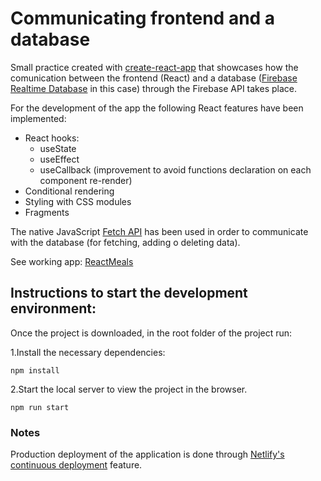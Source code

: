 # Communicating frontend and a database

Small practice created with [create-react-app](https://create-react-app.dev/) that showcases how
the comunication between the frontend (React) and a database ([Firebase Realtime Database](https://firebase.google.com/docs/database) in this case)
through the Firebase API takes place.

For the development of the app the following React features have been implemented:
- React hooks:
  - useState
  - useEffect
  - useCallback (improvement to avoid functions declaration on each component re-render)
- Conditional rendering
- Styling with CSS modules
- Fragments

The native JavaScript [Fetch API](https://developer.mozilla.org/en-US/docs/Web/API/Fetch_API) has been used in order to communicate with the database (for fetching, adding o deleting data).

See working app:
[ReactMeals](https://c0c-reactmeals.netlify.app/)

## Instructions to start the development environment:

Once the project is downloaded, in the root folder of the project run:

1.Install the necessary dependencies:

```shell
npm install
```

2.Start the local server to view the project in the browser.

```shell
npm run start
```

### Notes
Production deployment of the application is done through [Netlify's continuous deployment](https://docs.netlify.com/site-deploys/create-deploys/#deploy-with-git) feature.
